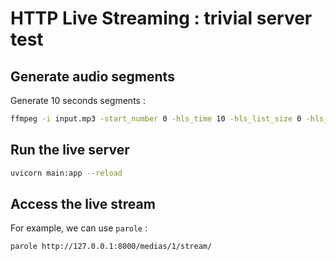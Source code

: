 # HTTP Live Streaming : trivial server test

## Generate audio segments

Generate 10 seconds segments :

```BASH
ffmpeg -i input.mp3 -start_number 0 -hls_time 10 -hls_list_size 0 -hls_segment_filename "%d.ts" -f hls master.m3u8
```

## Run the live server

```BASH
uvicorn main:app --reload
```

## Access the live stream

For example, we can use `parole` :

```BASH
parole http://127.0.0.1:8000/medias/1/stream/
```
